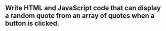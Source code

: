 ##  Write HTML and JavaScript code that can display a random quote from an array of quotes when a button is clicked.
